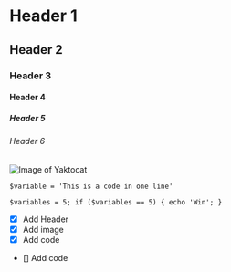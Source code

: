 # Header 1
## Header 2
### Header 3
#### Header 4
##### Header 5
###### Header 6

![Image of Yaktocat](https://octodex.github.com/images/yaktocat.png)

`$variable = 'This is a code in one line'`

``` $variables = 5; if ($variables == 5) { echo 'Win'; } ```

- [X] Add Header
- [X] Add image
- [X] Add code
- [] Add code
